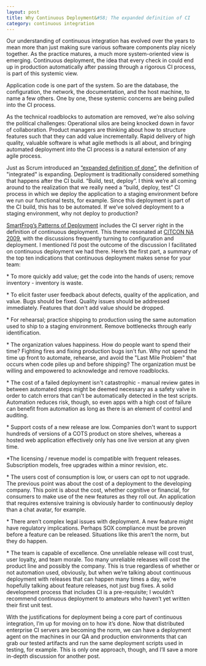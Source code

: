```yaml
---
layout: post
title: Why Continuous Deployment&#58; The expanded definition of CI
category: continuous integration
---
```


<p>Our understanding of continuous integration has evolved over the years to mean more than just making sure various software components play nicely together. As the practice matures, a much more system-oriented view is emerging. Continuous deployment, the idea that every check in could end up in production automatically after passing through a rigorous CI process, is part of this systemic view.</p>
<p>Application code is one part of the system. So are the database, the configuration, the network, the documentation, and the host machine, to name a few others. One by one, these systemic concerns are being pulled into the CI process.</p>
<p>As the technical roadblocks to automation are removed, we’re also solving the political challenges: Operational silos are being knocked down in favor of collaboration. Product managers are thinking about how to structure features such that they can add value incrementally. Rapid delivery of high quality, valuable software is what agile methods is all about, and bringing automated deployment into the CI process is a natural extension of any agile process. <span> </span></p>
<p>Just as Scrum introduced an <a href="http://www.agileadvice.com/2008/04/09/scrumxplean/three-ways-of-expanding-the-scrum-definition-of-done/" target="_blank">“expanded definition of done”</a>, the definition of "integrated" is expanding. Deployment is traditionally considered something that happens after the CI build. “Build, test, deploy”. I think we’re all coming around to the realization that we really need a “build, deploy, test” CI process in which we deploy the application to a staging environment before we run our functional tests, for example. Since this deployment is part of the CI build, this has to be automated. If we’ve solved deployment to a staging environment, why not deploy to production?</p>
<p><a href="http://wiki.smartfrog.org/wiki/display/sf/Pattern+-+Continuous+Deployment" target="_blank">SmartFrog’s Patterns of Deployment</a> includes the CI server right in the definition of continuous deployment. This theme resonated at <a href="http://www.citconf.com/msp2009/" target="_blank">CITCON NA 2009</a>, with the discussions frequently turning to configuration and deployment. I mentioned I’d post the outcome of the discussion I facilitated on continuous deployment we had there. Here’s the first part, a summary of the top ten indications that continuous deployment makes sense for your team:</p>
<p>* To more quickly add value; get the code into the hands of users; remove inventory - inventory is waste.</p>
<p>* To elicit faster user feedback about defects, quality of the application, and value. Bugs should be fixed. Quality issues should be addressed immediately. Features that don't add value should be dropped.</p>
<p>* For rehearsal; practice shipping to production using the same automation used to ship to a staging environment. Remove bottlenecks through early identification.</p>
<p>* The organization values happiness. How do people want to spend their time? Fighting fires and fixing production bugs isn't fun. Why not spend the time up front to automate, rehearse, and avoid the "Last Mile Problem" that occurs when code piles up and before shipping? The organization must be willing and empowered to acknowledge and remove roadblocks.</p>
<p>* The cost of a failed deployment isn't catastrophic - manual review gates in between automated steps might be deemed necessary as a safety valve in order to catch errors that can't be automatically detected in the test scripts. Automation reduces risk, though, so even apps with a high cost of failure can benefit from automation as long as there is an element of control and auditing.</p>
<p>* Support costs of a new release are low. Companies don't want to support hundreds of versions of a COTS product on store shelves, whereas a hosted web application effectively only has one live version at any given time.</p>
<p>*The licensing / revenue model is compatible with frequent releases. Subscription models, free upgrades within a minor revision, etc.</p>
<p>* The users cost of consumption is low, or users can opt to not upgrade. The previous point was about the cost of a deployment to the developing company. This point is about the cost, whether cognitive or financial, for consumers to make use of the new features as they roll out. An application that requires extensive training is obviously harder to continuously deploy than a chat avatar, for example.</p>
<p>* There aren’t complex legal issues with deployment. A new feature might have regulatory implications. Perhaps SOX compliance must be proven before a feature can be released. Situations like this aren’t the norm, but they do happen.</p>
<p>* The team is capable of excellence. One unreliable release will cost trust, user loyalty, and team morale. Too many unreliable releases will cost the product line and possibly the company. This is true regardless of whether or not automation used, obviously, but when we’re talking about continuous deployment with releases that can happen many times a day, we’re hopefully talking about feature releases, not just bug fixes. A solid development process that includes CI is a pre-requisite; I wouldn’t recommend continuous deployment to amateurs who haven’t yet written their first unit test.</p>
<p>With the justifications for deployment being a core part of continuous integration, I’m up for moving on to how it’s done. Now that distributed enterprise CI servers are becoming the norm, we can have a deployment <span> </span>agent on the machines in our QA and production environments that can grab our tested artifacts and run the same deployment scripts used in testing, for example. This is only one approach, though, and I’ll save a more in-depth discussion for another post.</p>